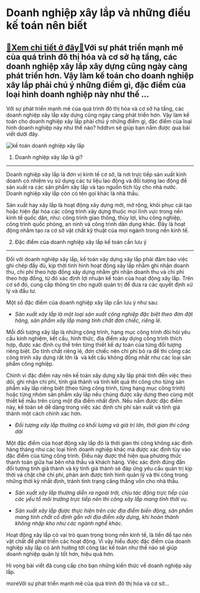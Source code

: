 Doanh nghiệp xây lắp và những điều kế toán nên biết
===================================================

[:gift:Xem chi tiết ở đây:gift:](https://hddtvn.com/doanh-nghiep-xay-lap-va-nhung-dieu-ke-toan-nen-biet/)Với sự phát triển mạnh mẽ của quá trình đô thị hóa và cơ sở hạ tầng, các doanh nghiệp xây lắp xây dựng cũng ngày càng phát triển hơn. Vậy làm kế toán cho doanh nghiệp xây lắp phải chú ý những điểm gì, đặc điểm của loại hình doanh nghiệp này như thế …
----------------------------------------------------------------------------------------------------------------------------------------------------------------------------------------------------------------------------------------------------------

Với sự phát triển mạnh mẽ của quá trình đô thị hóa và cơ sở hạ tầng, các doanh nghiệp xây lắp xây dựng cũng ngày càng phát triển hơn. Vậy làm kế toán cho doanh nghiệp xây lắp phải chú ý những điểm gì, đặc điểm của loại hình doanh nghiệp này như thế nào? hddtvn sẽ giúp bạn nắm được qua bài viết dưới đây.


![kế toán doanh nghiệp xây lắp](https://hddtvn.com/wp-content/uploads/2021/01/Right-Contractor.jpg)


1. Doanh nghiệp xây lắp là gì?
------------------------------


Doanh nghiệp xây lắp là đơn vị kinh tế cơ sở, là nơi trực tiếp sản xuất kinh doanh có nhiệm vụ sử dụng các tư liệu lao động và đối tượng lao động để sản xuất ra các sản phẩm xây lắp và tạo nguồn tích lũy cho nhà nước. Doanh nghiệp xây lắp còn có tên gọi khác là nhà thầu.


Sản xuất hay xây lắp là hoạt động xây dựng mới, mở rộng, khôi phục cải tạo hoặc hiện đại hóa các công trình xây dựng thuộc mọi lĩnh vực trong nền kinh tế quốc dân, như: công trình giao thông, thủy lợi, khu công nghiệp, công trình quốc phòng, an ninh và công trình dân dụng khác. Đây là hoạt động nhằm tạo ra cơ sở vật chất kỹ thuật của mọi ngành trong nền kinh tế.


2. Đặc điểm của doanh nghiệp xây lắp kế toán cần lưu ý
------------------------------------------------------


Đối với doanh nghiệp xây lắp, kế toán xây dựng xây lắp phải đảm bảo việc ghi chép đầy đủ, kịp thời tình hình hoạt động xây lắp nhằm ghi nhận doanh thu, chi phí theo hợp đồng xây dựng nhằm ghi nhận doanh thu và chi phí theo hợp đồng, từ đó xác định lợi nhuận kế toán của hoạt động xây lắp. Trên cơ sở đó, cung cấp thông tin cho người quản trị để đưa ra các quyết định xử lý và đầu tư.


Một số đặc điểm của doanh nghiệp xây lắp cần lưu ý như sau:




* *Sản xuất xây lắp là một loại sản xuất công nghiệp đặc biệt theo đơn đặt hàng, sản phẩm xây lắp mang tính chất đơn chiếc, riêng lẻ.*



Mỗi đối tượng xây lắp là những công trình, hạng mục công trình đòi hỏi yêu cầu kinh nghiệm, kết cấu, hình thức, địa điểm xây dựng công trình thích hợp, được xác định cụ thể trên từng thiết kế dự toán của từng đối tượng riêng biệt. Do tính chất riêng lẻ, đơn chiếc nên chi phí bỏ ra để thi công các công trình xây dựng rất lớn là  và kết cấu không đồng nhất như các loại sản phẩm công nghiệp.


Chính vì đặc điểm này nên kế toán xây dựng xây lắp phải tính đến việc theo dõi, ghi nhận chi phí, tính giá thành và tính kết quả thi công cho từng sản phẩm xây lắp riêng biệt (theo từng công trình, từng hạng mục công trình) hoặc từng nhóm sản phẩm xây lắp nếu chúng được xây dựng theo cùng một thiết kế mẫu trên cùng một địa điểm nhất định. Nếu nắm được đặc điểm này, kế toán sẽ dễ dàng trong việc xác định chi phí sản xuất và tính giá thành một cách chính xác hơn.




* *Đối tượng xây lắp thường có khối lượng và giá trị lớn, thời gian thi công dài*



Một đặc điểm của hoạt động xây lắp đó là thời gian thi công không xác định hàng tháng như các loại hình doanh nghiệp khác mà được xác định tùy vào đặc điểm của từng công trình. Điều này được thể hiện qua phương thức thanh toán giữa hai bên nhà thầu và khách hàng. Việc xác định đúng đắn đối tượng tính giá thành và kỳ tính giá thành sẽ đáp ứng yêu cầu quản trị kịp thời và chặt chẽ chi phí, phản ánh được tình hình quản lý và thi công trong những thời kỳ nhất định, tránh tình trạng căng thẳng vốn cho nhà thầu.




* *Sản xuất xây lắp thường diễn ra ngoài trời, chịu tác động trực tiếp của các yếu tố môi trường trực tiếp nên thi công xây lắp mang tính thời vụ.*

* *Sản xuất xây lắp được thực hiện trên các địa điểm biến động, sản phẩm mang tính chất cố định gắn với địa điểm xây dựng, khi hoàn thành không nhập kho như các ngành nghề khác.*



Hoạt động xây lắp có vai trò quan trọng trong nền kinh tế, là tiền đề tạo nên vật chất để phát triển các hoạt động. Vì vậy hiểu được đặc điểm của doanh nghiệp xây lắp có ảnh hưởng tới công tác kế toán như thế nào sẽ giúp doanh nghiệp quản lý tốt hơn, hiệu quả hơn.


Hi vọng bài viết đã cung cấp cho bạn những kiến thức về doanh nghiệp xây lắp.



moreVới sự phát triển mạnh mẽ của quá trình đô thị hóa và cơ sở…

